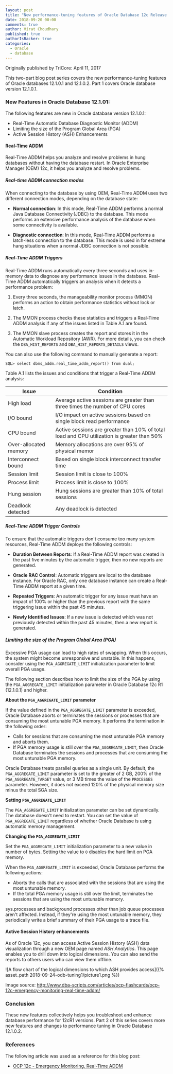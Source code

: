 ```yaml
---
layout: post
title: "New performance-tuning features of Oracle Database 12c Release 12.1.0.0: Part 1"
date: 2018-09-20 00:00
comments: true
author: Virat Choudhary
published: true
authorIsRacker: true
categories:
  - Oracle
  - database
---
```


Originally published by TriCore: April 11, 2017

This two-part blog post series covers the new performance-tuning features of Oracle databases 12.1.0.1 and 12.1.0.2. Part 1 covers Oracle database version 12.1.0.1.

<!-- more -->

### New Features in Oracle Database 12.1.01:

The following features are new in Oracle database version 12.1.0.1:

- Real-Time Automatic Database Diagnostic Monitor (ADDM)
- Limiting the size of the Program Global Area (PGA)
- Active Session History (ASH) Enhancements

#### Real-Time ADDM

Real-Time ADDM helps you analyze and resolve problems in hung databases without having the database restart. In Oracle Enterprise Manager (OEM) 12c, it helps you analyze and resolve problems.

##### Real-time ADDM connection modes

When connecting to the database by using OEM, Real-Time ADDM uses two different connection modes, depending on the database state:

- **Normal connection**: In this mode, Real-Time ADDM performs a normal Java
  Database Connectivity (JDBC) to the database. This mode performs an
  extensive performance analysis of the database when some connectivity is
  available.

- **Diagnostic connection**: In this mode, Real-Time ADDM performs a
  latch-less connection to the database. This mode is used in for extreme hang
  situations when a normal JDBC connection is not possible.

##### Real-Time ADDM Triggers

Real-Time ADDM runs automatically every three seconds and uses in-memory data to diagnose any performance issues in the database. Real-Time ADDM automatically triggers an analysis when it detects a performance problem:

1. Every three seconds, the manageability monitor process (MMON) performs an
   action to obtain performance statistics without lock or latch.

2. The MMON process checks these statistics and triggers a Real-Time ADDM
   analysis if any of the issues listed in Table A.1 are found.

3. The MMON slave process creates the report and stores it in the Automatic
   Workload Repository (AWR). For more details, you can check the
   `DBA_HIST_REPORTS` and `DBA_HIST_REPORTS_DETAILS` views.

You can also use the following command to manually generate a report:

    SQL> select dbms_addm.real_time_addm_report() from dual;

Table A.1 lists the issues and conditions that trigger a Real-Time ADDM
analysis:

| Issue | Condition |
|-----------------------|--------------------------------------------------------------------------------------------|
| High load | Average active sessions are greater than three times the number of CPU cores |
| I/O bound | I/O impact on active sessions based on single block read performance |
| CPU bound | Active sessions are greater than 10% of total load and CPU utilization is greater than 50% |
| Over-allocated memory | Memory allocations are over 95% of physical memor |
| Interconnect bound | Based on single block interconnect transfer time |
| Session limit | Session limit is close to 100% |
| Process limit | Process limit is close to 100% |
| Hung session | Hung sessions are greater than 10% of total sessions |
| Deadlock detected | Any deadlock is detected |

##### Real-Time ADDM Trigger Controls

To ensure that the automatic triggers don't consume too many system
resources, Real-Time ADDM deploys the following controls:

- **Duration Between Reports**: If a Real-Time ADDM report was created in the
  past five minutes by the automatic trigger, then no new reports are
  generated.

- **Oracle RAC Control**: Automatic triggers are local to the database
  instance. For Oracle RAC, only one database instance can create a Real-Time
  ADDM report at a given time.

- **Repeated Triggers**: An automatic trigger for any issue must have an
  impact of 100% or higher than the previous report with the same triggering
  issue within the past 45 minutes.

- **Newly Identified Issues**: If a new issue is detected which was not
  previously detected within the past 45 minutes, then a new report is
  generated.

##### Limiting the size of the Program Global Area (PGA)

Excessive PGA usage can lead to high rates of swapping. When this occurs, the
system might become unresponsive and unstable. In this happens, consider using
the `PGA_AGGREGATE_LIMIT` initialization parameter to limit overall PGA usage.

The following section describes how to limit the size of the PGA by using the
`PGA_AGGREGATE_LIMIT` initialization parameter in Oracle Database 12c R1
(12.1.0.1) and higher.

**About the `PGA_AGGREGATE_LIMIT` parameter**

If the value defined in the `PGA_AGGREGATE_LIMIT` parameter is exceeded,
Oracle Database aborts or terminates the sessions or processes that are
consuming the most untunable PGA memory. It performs the termination in the
following order:

- Calls for sessions that are consuming the most untunable PGA memory and
  aborts them.
- If PGA memory usage is still over the `PGA_AGGREGATE_LIMIT`, then Oracle
  Database terminates the sessions and processes that are consuming the most
  untunable PGA memory.

Oracle Database treats parallel queries as a single unit. By default, the
`PGA_AGGREGATE_LIMIT` parameter is set to the greater of 2 GB, 200% of the
`PGA_AGGREGATE_TARGET` value, or 3 MB times the value of the `PROCESSES`
parameter. However, it does not exceed 120% of the physical memory size minus
the total SGA size.

**Setting `PGA_AGGREGATE_LIMIT`**

The `PGA_AGGREGATE_LIMIT` initialization parameter can be set dynamically. The database doesn't need to restart. You can set the value of `PGA_AGGREGATE_LIMIT` regardless of whether Oracle Database is using automatic memory management.

**Changing the `PGA_AGGREGATE_LIMIT`**

Set the `PGA_AGGREGATE_LIMIT` initialization parameter to a new value in
number of bytes. Setting the value to `0` disables the hard limit on PGA
memory.

When the `PGA_AGGREGATE_LIMIT` is exceeded, Oracle Database performs the
following actions:

- Aborts the calls that are associated with the sessions that are using the
  most untunable memory.
- If the total PGA memory usage is still over the limit, terminates the
  sessions that are using the most untunable memory.

sys.processes and background processes other than job queue processes aren't
affected. Instead, if they're using the most untunable memory, they
periodically write a brief summary of their PGA usage to a trace file.

#### Active Session History enhancements

As of Oracle 12c, you can access Active Session History (ASH) data
visualization through a new OEM page named _ASH Analytics_. This page enables
you to drill down into logical dimensions. You can also send the reports to
others users who can view them offline.

![A flow chart of the logical dimensions to which ASH provides access]({% asset_path 2018-09-24-odb-tuning1/picture1.png %})

Image source: http://www.dba-scripts.com/articles/ocp-flashcards/ocp-12c-emergency-monitoring-real-time-addm/

### Conclusion

These new features collectively helps you troubleshoot and enhance database
performance for 12cR1 versions. Part 2 of this series covers more new features
and changes to performance tuning in Oracle Database 12.1.0.2.

### References

The following article was used as a reference for this blog post:

- [OCP 12c - Emergency Monitoring, Real-Time
ADDM](https://www.dba-scripts.com/articles/ocp-flashcards/ocp-12c-emergency-monitoring-real-time-addm/)
